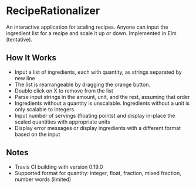 # RecipeRationalizer

An interactive application for scaling recipes. Anyone can input the ingredient list for a recipe and scale it up or down.
Implemented in Elm (tentative).

## How It Works
* Input a list of ingredients, each with quantity, as strings separated by new line
* The list is rearrangeable by dragging the orange button.
* Double click on X to remove from the list
* Parse input strings in the amount, unit, and the rest, assuming that order
* Ingredients without a quantity is unscalable. Ingredients without a unit is only scalable to integers.
* Input number of servings (floating points) and display in-place the scaled quantities with appropriate units
* Display error messages or display ingredients with a different format based on the input

## Notes
* Travis CI building with version 0.19.0
* Supported format for quantity: integer, float, fraction, mixed fraction, number words (limited)